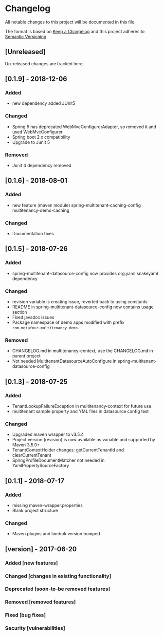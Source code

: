 # Changelog
All notable changes to this project will be documented in this file.

The format is based on [Keep a Changelog](http://keepachangelog.com/en/1.0.0/)
and this project adheres to [Semantic Versioning](http://semver.org/spec/v2.0.0.html).

## [Unreleased]
Un-released changes are tracked here.

## [0.1.9] - 2018-12-06
### Added
- new dependency added JUnit5

### Changed
- Spring 5 has deprecated WebMvcConfigurerAdapter, so removed it and used WebMvcConfigurer
- Spring boot 2.x compatibility
- Upgrade to Junit 5

### Removed
- Junit 4 dependency removed

## [0.1.6] - 2018-08-01
### Added
- new feature (maven module) spring-multitenant-caching-config multitenancy-demo-caching

### Changed
- Documentation fixes

## [0.1.5] - 2018-07-26
### Added
- spring-multitenant-datasource-config now provides org.yaml.snakeyaml dependency

### Changed
- revision variable is creating issue, reverted back to using constants
- README in spring-multitenant-datasource-config now contains usage section
- Fixed javadoc issues
- Package namespace of demo apps modified with prefix `com.metafour.multitenancy.demo.`

### Removed
- CHANGELOG.md in multitenancy-context, use the CHANGELOG.md in parent project
- Not needed MultitenantDatasourceAutoConfigure in spring-multitenant-datasource-config

## [0.1.3] - 2018-07-25
### Added
- TenantLookupFailureException in multitenancy-context for future use
- multitenant sample property and YML files in datasource config test

### Changed
- Upgraded maven wrapper to v3.5.4
- Project version (revision) is now available as variable and supported by Maven 3.5.0+
- TenantContextHolder changes: getCurrentTenantId and clearCurrentTenant
- SpringProfileDocumentMatcher not needed in YamlPropertySourceFactory

## [0.1.1] - 2018-07-17
### Added
- missing maven-wrapper.properties
- Blank project structure

### Changed
- Maven plugins and lombok version bumped


## [version] - 2017-06-20
### Added [new features]
### Changed [changes in existing functionality]
### Deprecated [soon-to-be removed features]
### Removed [removed features]
### Fixed [bug fixes]
### Security [vulnerabilities]
